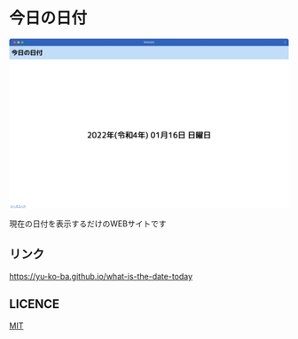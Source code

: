 # 今日の日付

![screenshot](https://raw.githubusercontent.com/yu-ko-ba/what-is-the-date-today/main/screenshot.png)

現在の日付を表示するだけのWEBサイトです

## リンク
https://yu-ko-ba.github.io/what-is-the-date-today

## LICENCE
[MIT](https://raw.githubusercontent.com/yu-ko-ba/what-is-the-date-today/main/LICENSE)
